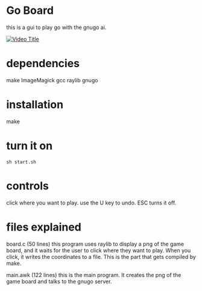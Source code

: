 Go Board
========
this is a gui to play go with the gnugo ai.

[![Video Title](https://img.youtube.com/vi/VXvJqaTiypQ/0.jpg)](https://www.youtube.com/watch?v=VXvJqaTiypQ)

dependencies
============
make
ImageMagick
gcc
raylib
gnugo

installation
========
make

turn it on
=======
`sh start.sh`

controls
=========

click where you want to play. use the U key to undo. ESC turns it off.

files explained
==================

board.c (50 lines)
this program uses raylib to display a png of the game board, and it waits for the user to click where they want to play. When you click, it writes the coordinates to a file.
This is the part that gets compiled by make.

main.awk (122 lines)
this is the main program. It creates the png of the game board and talks to the gnugo server.
